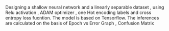 Designing a shallow neural network and a linearly separable dataset , using Relu activation , ADAM optimizer , one Hot encoding labels and cross entropy loss fucntion.
The model is based on Tensorflow.
The inferences are calculated on the basis of Epoch vs Error Graph , Confusion Matrix 
